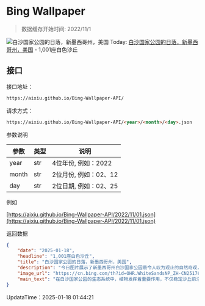 # Bing Wallpaper

> 数据缓存开始时间: 2022/11/1

![白沙国家公园的日落，新墨西哥州，美国](https://cn.bing.com/th?id=OHR.WhiteSandsNP_ZH-CN2517618394_1920x1080.webp)
Today: [白沙国家公园的日落，新墨西哥州，美国](https://cn.bing.com/th?id=OHR.WhiteSandsNP_ZH-CN2517618394_1920x1080.webp) - 1,001座白色沙丘

## 接口

接口地址：

```html
https://aixiu.github.io/Bing-Wallpaper-API/
```

请求方式：

```html
https://aixiu.github.io/Bing-Wallpaper-API/<year>/<month>/<day>.json
```

参数说明

| 参数 | 类型 | 说明 |
| - | - | - |
| year | str | 4位年份, 例如：2022 |
| month | str | 2位月份, 例如：02、12 |
| day | str | 2位日期, 例如：02、25 |

例如

[https://aixiu.github.io/Bing-Wallpaper-API/2022/11/01.json](https://aixiu.github.io/Bing-Wallpaper-API/2022/11/01.json)

返回数据

```json
{
    "date": "2025-01-18",
    "headline": "1,001座白色沙丘",
    "title": "白沙国家公园的日落，新墨西哥州，美国",
    "description": "今日图片展示了新墨西哥州白沙国家公园最令人叹为观止的自然奇观，一片闪耀梦幻光芒的白色沙丘，这里有地球上规模最大的石膏沙丘。这片广袤的沙漠占地超过145,000英亩，沙丘高度可达60英尺，展现出其他地方难以见到的独特景观。这座公园不仅是自然奇观，更是历史瑰宝，这里发现了距今约23,000年的化石化人类脚印，被认为是北美最古老的人类遗迹之一。",
    "image_url": "https://cn.bing.com/th?id=OHR.WhiteSandsNP_ZH-CN2517618394_1920x1080.webp",
    "main_text": "在白沙国家公园的生态系统中，植物发挥着重要作用，不仅稳定沙丘前沿，还为野生动物提供食物与庇护所。"
}
```

UpdataTime：2025-01-18 01:44:21
